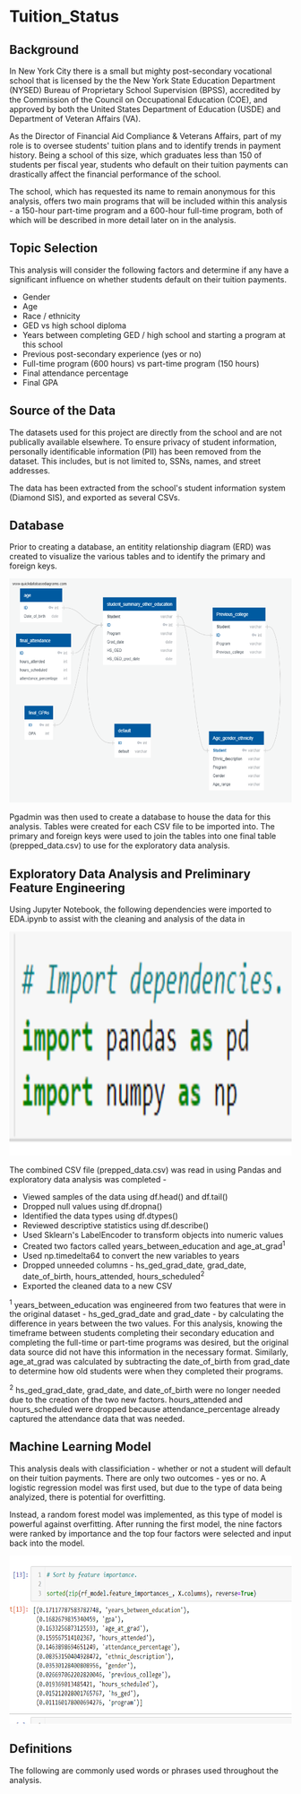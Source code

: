 # Tuition_Status

## Background

In New York City there is a small but mighty post-secondary vocational school that is licensed by the the New York State Education Department (NYSED) Bureau of Proprietary School Supervision (BPSS), accredited by the Commission of the Council on Occupational Education (COE), and approved by both the United States Department of Education (USDE) and Department of Veteran Affairs (VA).

As the Director of Financial Aid Compliance & Veterans Affairs, part of my role is to oversee students' tuition plans and to identify trends in payment history. Being a school of this size, which graduates less than 150 of students per fiscal year, students who default on their tuition payments can drastically affect the financial performance of the school.

The school, which has requested its name to remain anonymous for this analysis, offers two main programs that will be included within this analysis - a 150-hour part-time program and a 600-hour full-time program, both of which will be described in more detail later on in the analysis.

## Topic Selection

This analysis will consider the following factors and determine if any have a significant influence on whether students default on their tuition payments.

- Gender
- Age
- Race / ethnicity
- GED vs high school diploma
- Years between completing GED / high school and starting a program at this school
- Previous post-secondary experience (yes or no)
- Full-time program (600 hours) vs part-time program (150 hours)
- Final attendance percentage
- Final GPA

## Source of the Data

The datasets used for this project are directly from the school and are not publically available elsewhere. To ensure privacy of student information, personally identificable information (PII) has been removed from the dataset. This includes, but is not limited to, SSNs, names, and street addresses.

The data has been extracted from the school's student information system (Diamond SIS), and exported as several CSVs.

## Database

Prior to creating a database, an entitity relationship diagram (ERD) was created to visualize the various tables and to identify the primary and foreign keys.

<img src="https://github.com/mkirsch2/tuition_status/blob/main/images/QuickDBD-export.png" width="700" height="400" />

Pgadmin was then used to create a database to house the data for this analysis. Tables were created for each CSV file to be imported into. The primary and foreign keys were used to join the tables into one final table (prepped_data.csv) to use for the exploratory data analysis.

## Exploratory Data Analysis and Preliminary Feature Engineering

Using Jupyter Notebook, the following dependencies were imported to EDA.ipynb to assist with the cleaning and analysis of the data in 

<img src="https://github.com/mkirsch2/tuition_status/blob/main/images/dependencies.png" width="700" height="400" />

The combined CSV file (prepped_data.csv) was read in using Pandas and exploratory data analysis was completed - 

- Viewed samples of the data using df.head() and df.tail()
- Dropped null values using df.dropna()
- Identified the data types using df.dtypes()
- Reviewed descriptive statistics using df.describe()
- Used Sklearn's LabelEncoder to transform objects into numeric values
- Created two factors called years_between_education and age_at_grad<sup>1</sup>
- Used np.timedelta64 to convert the new variables to years
- Dropped unneeded columns - hs_ged_grad_date, grad_date, date_of_birth, hours_attended, hours_scheduled<sup>2</sup>
- Exported the cleaned data to a new CSV

<sup>1</sup> years_between_education was engineered from two features that were in the original dataset - hs_ged_grad_date and grad_date - by calculating the difference in years between the two values. For this analysis, knowing the timeframe between students completing their secondary education and completing the full-time or part-time programs was desired, but the original data source did not have this information in the necessary format. Similarly, age_at_grad was calculated by subtracting the date_of_birth from grad_date to determine how old students were when they completed their programs.

<sup>2</sup> hs_ged_grad_date, grad_date, and date_of_birth were no longer needed due to the creation of the two new factors. hours_attended and hours_scheduled were dropped because attendance_percentage already captured the attendance data that was needed.

## Machine Learning Model

This analysis deals with classificiation - whether or not a student will default on their tuition payments. There are only two outcomes - yes or no. A logistic regression model was first used, but due to the type of data being analyized, there is potential for overfitting.

Instead, a random forest model was implemented, as this type of model is powerful against overfitting. After running the first model, the nine factors were ranked by importance and the top four factors were selected and input back into the model.

<img src="https://github.com/mkirsch2/tuition_status/blob/main/images/phase_1.png" width="525" height="300" />



## Definitions
The following are commonly used words or phrases used throughout the analysis.
